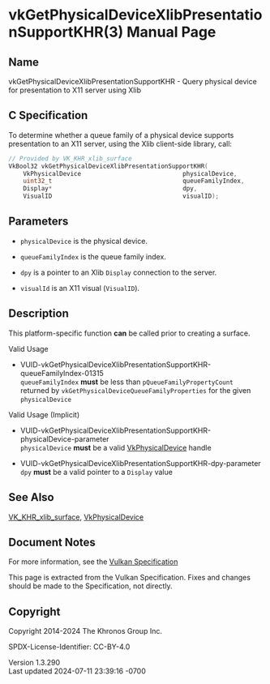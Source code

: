 # vkGetPhysicalDeviceXlibPresentationSupportKHR(3) Manual Page

## Name

vkGetPhysicalDeviceXlibPresentationSupportKHR - Query physical device
for presentation to X11 server using Xlib



## <a href="#_c_specification" class="anchor"></a>C Specification

To determine whether a queue family of a physical device supports
presentation to an X11 server, using the Xlib client-side library, call:

``` c
// Provided by VK_KHR_xlib_surface
VkBool32 vkGetPhysicalDeviceXlibPresentationSupportKHR(
    VkPhysicalDevice                            physicalDevice,
    uint32_t                                    queueFamilyIndex,
    Display*                                    dpy,
    VisualID                                    visualID);
```

## <a href="#_parameters" class="anchor"></a>Parameters

- `physicalDevice` is the physical device.

- `queueFamilyIndex` is the queue family index.

- `dpy` is a pointer to an Xlib `Display` connection to the server.

- `visualId` is an X11 visual (`VisualID`).

## <a href="#_description" class="anchor"></a>Description

This platform-specific function **can** be called prior to creating a
surface.

Valid Usage

- <a
  href="#VUID-vkGetPhysicalDeviceXlibPresentationSupportKHR-queueFamilyIndex-01315"
  id="VUID-vkGetPhysicalDeviceXlibPresentationSupportKHR-queueFamilyIndex-01315"></a>
  VUID-vkGetPhysicalDeviceXlibPresentationSupportKHR-queueFamilyIndex-01315  
  `queueFamilyIndex` **must** be less than `pQueueFamilyPropertyCount`
  returned by `vkGetPhysicalDeviceQueueFamilyProperties` for the given
  `physicalDevice`

Valid Usage (Implicit)

- <a
  href="#VUID-vkGetPhysicalDeviceXlibPresentationSupportKHR-physicalDevice-parameter"
  id="VUID-vkGetPhysicalDeviceXlibPresentationSupportKHR-physicalDevice-parameter"></a>
  VUID-vkGetPhysicalDeviceXlibPresentationSupportKHR-physicalDevice-parameter  
  `physicalDevice` **must** be a valid
  [VkPhysicalDevice](https://registry.khronos.org/vulkan/specs/1.3-extensions/man/html/VkPhysicalDevice.html) handle

- <a
  href="#VUID-vkGetPhysicalDeviceXlibPresentationSupportKHR-dpy-parameter"
  id="VUID-vkGetPhysicalDeviceXlibPresentationSupportKHR-dpy-parameter"></a>
  VUID-vkGetPhysicalDeviceXlibPresentationSupportKHR-dpy-parameter  
  `dpy` **must** be a valid pointer to a `Display` value

## <a href="#_see_also" class="anchor"></a>See Also

[VK_KHR_xlib_surface](https://registry.khronos.org/vulkan/specs/1.3-extensions/man/html/VK_KHR_xlib_surface.html),
[VkPhysicalDevice](https://registry.khronos.org/vulkan/specs/1.3-extensions/man/html/VkPhysicalDevice.html)

## <a href="#_document_notes" class="anchor"></a>Document Notes

For more information, see the <a
href="https://registry.khronos.org/vulkan/specs/1.3-extensions/html/vkspec.html#vkGetPhysicalDeviceXlibPresentationSupportKHR"
target="_blank" rel="noopener">Vulkan Specification</a>

This page is extracted from the Vulkan Specification. Fixes and changes
should be made to the Specification, not directly.

## <a href="#_copyright" class="anchor"></a>Copyright

Copyright 2014-2024 The Khronos Group Inc.

SPDX-License-Identifier: CC-BY-4.0

Version 1.3.290  
Last updated 2024-07-11 23:39:16 -0700
